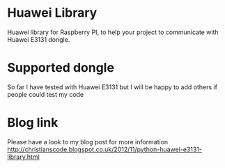 # Huawei Library
Huawei library for Raspberry PI, to help your project to communicate with Huawei E3131 dongle.

# Supported dongle
So far I have tested with Huawei E3131 but I will be happy to add others if people could test my code


# Blog link
Please have a look to my blog post for more information
http://christianscode.blogspot.co.uk/2012/11/python-huawei-e3131-library.html
